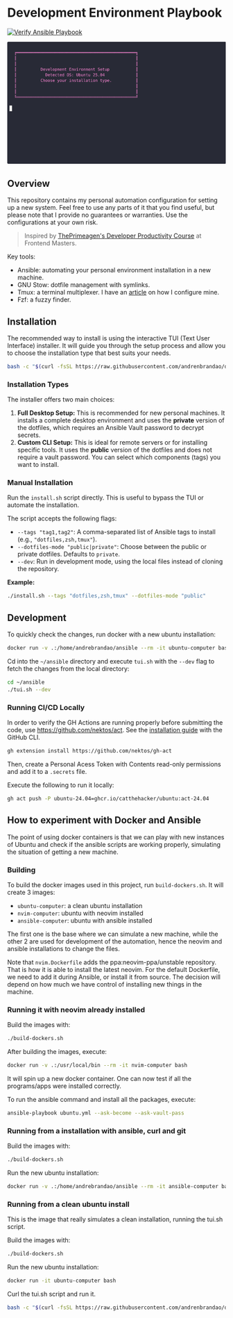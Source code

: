 # Development Environment Playbook

[![Verify Ansible Playbook](https://github.com/andrenbrandao/dev-env-playbook/actions/workflows/verify-playbook.yml/badge.svg)](https://github.com/andrenbrandao/dev-env-playbook/actions/workflows/verify-playbook.yml)

![Demo Gif](./.github/demo.gif)

## Overview

This repository contains my personal automation configuration for setting up a new system. Feel free to use any parts of it that you find useful, but please note that I provide no guarantees or warranties. Use the configurations at your own risk.

> Inspired by [ThePrimeagen's Developer Productivity Course](https://frontendmasters.com/courses/developer-productivity/) at Frontend Masters.

Key tools:

- Ansible: automating your personal environment installation in a new machine.
- GNU Stow: dotfile management with symlinks.
- Tmux: a terminal multiplexer. I have an [article](https://andrebrandao.me/articles/terminal-setup-with-zsh-tmux-dracula-theme/#tmux--dracula-theme) on how I configure mine.
- Fzf: a fuzzy finder.

## Installation

The recommended way to install is using the interactive TUI (Text User Interface) installer. It will guide you through the setup process and allow you to choose the installation type that best suits your needs.

```bash
bash -c "$(curl -fsSL https://raw.githubusercontent.com/andrenbrandao/dev-env-playbook/main/tui.sh)"
```

### Installation Types

The installer offers two main choices:

1.  **Full Desktop Setup:** This is recommended for new personal machines. It installs a complete desktop environment and uses the **private** version of the dotfiles, which requires an Ansible Vault password to decrypt secrets.
2.  **Custom CLI Setup:** This is ideal for remote servers or for installing specific tools. It uses the **public** version of the dotfiles and does not require a vault password. You can select which components (tags) you want to install.

### Manual Installation

Run the `install.sh` script directly. This is useful to bypass the TUI or automate the installation.

The script accepts the following flags:

- `--tags "tag1,tag2"`: A comma-separated list of Ansible tags to install (e.g., `"dotfiles,zsh,tmux"`).
- `--dotfiles-mode "public|private"`: Choose between the public or private dotfiles. Defaults to `private`.
- `--dev`: Run in development mode, using the local files instead of cloning the repository.

**Example:**

```bash
./install.sh --tags "dotfiles,zsh,tmux" --dotfiles-mode "public"
```

## Development

To quickly check the changes, run docker with a new ubuntu installation:

```bash
docker run -v .:/home/andrebrandao/ansible --rm -it ubuntu-computer bash
```

Cd into the `~/ansible` directory and execute `tui.sh` with the `--dev` flag to fetch the changes from the local directory:

```bash
cd ~/ansible
./tui.sh --dev
```

### Running CI/CD Locally

In order to verify the GH Actions are running properly before submitting the code, use https://github.com/nektos/act. See the [installation guide](https://nektosact.com/installation/gh.html) with the GitHub CLI.

```bash
gh extension install https://github.com/nektos/gh-act
```

Then, create a Personal Acess Token with Contents read-only permissions and add it to a `.secrets` file.

Execute the following to run it locally:

```bash
gh act push -P ubuntu-24.04=ghcr.io/catthehacker/ubuntu:act-24.04
```

## How to experiment with Docker and Ansible

The point of using docker containers is that we can play with new instances of Ubuntu and check if the ansible scripts are working properly, simulating the situation of getting a new machine.

### Building

To build the docker images used in this project, run `build-dockers.sh`. It will create 3 images:

- `ubuntu-computer`: a clean ubuntu installation
- `nvim-computer`: ubuntu with neovim installed
- `ansible-computer`: ubuntu with ansible installed

The first one is the base where we can simulate a new machine, while the other 2 are used for development of the automation, hence the neovim and ansible installations to change the files.

Note that `nvim.Dockerfile` adds the ppa:neovim-ppa/unstable repository. That is how it is able to install the latest neovim. For the default Dockerfile, we need to add it during Ansible, or install it from source. The decision will depend on how much we have control of installing new things in the machine.

### Running it with neovim already installed

Build the images with:

```bash
./build-dockers.sh
```

After building the images, execute:

```bash
docker run -v .:/usr/local/bin --rm -it nvim-computer bash
```

It will spin up a new docker container. One can now test if all the programs/apps were installed correctly.

To run the ansible command and install all the packages, execute:

```bash
ansible-playbook ubuntu.yml --ask-become --ask-vault-pass
```

### Running from a installation with ansible, curl and git

Build the images with:

```bash
./build-dockers.sh
```

Run the new ubuntu installation:

```bash
docker run -v .:/home/andrebrandao/ansible --rm -it ansible-computer bash
```

### Running from a clean ubuntu install

This is the image that really simulates a clean installation, running the tui.sh script.

Build the images with:

```bash
./build-dockers.sh
```

Run the new ubuntu installation:

```bash
docker run -it ubuntu-computer bash
```

Curl the tui.sh script and run it.

```bash
bash -c "$(curl -fsSL https://raw.githubusercontent.com/andrenbrandao/dev-env-playbook/main/tui.sh)"
```
